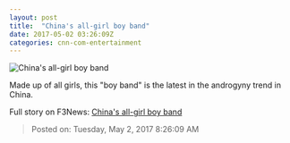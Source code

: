 ```yaml
---
layout: post
title:  "China's all-girl boy band"
date: 2017-05-02 03:26:09Z
categories: cnn-com-entertainment
---
```


![China's all-girl boy band](http://i2.cdn.cnn.com/cnnnext/dam/assets/170419045109-fcc-acrush-super-tease.jpg)

Made up of all girls, this "boy band" is the latest in the androgyny trend in China.


Full story on F3News: [China's all-girl boy band](http://www.f3nws.com/n/JXMH4C)

> Posted on: Tuesday, May 2, 2017 8:26:09 AM
